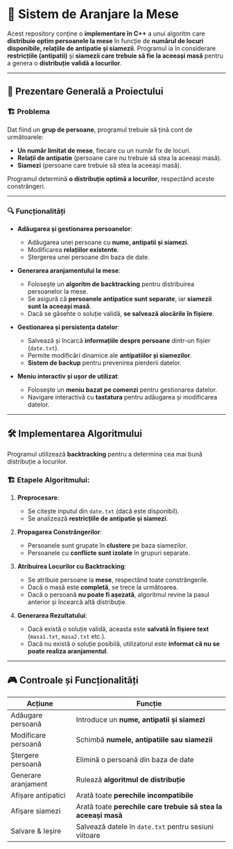 # 🚀 Sistem de Aranjare la Mese

Acest repository conține o **implementare în C++** a unui algoritm care **distribuie optim persoanele la mese** în funcție de **numărul de locuri disponibile, relațiile de antipatie și siamezii**. Programul ia în considerare **restricțiile (antipatii)** și **siamezii care trebuie să fie la aceeași masă** pentru a genera o **distribuție validă a locurilor**.

---

## 📜 Prezentare Generală a Proiectului

### 🏗️ Problema
Dat fiind un **grup de persoane**, programul trebuie să țină cont de următoarele:
- **Un număr limitat de mese**, fiecare cu un număr fix de locuri.
- **Relații de antipatie** (persoane care nu trebuie să stea la aceeași masă).
- **Siamezi** (persoane care trebuie să stea la aceeași masă).

Programul determină **o distribuție optimă a locurilor**, respectând aceste constrângeri.

---

### 🔍 Funcționalități

- **Adăugarea și gestionarea persoanelor**:
  - Adăugarea unei persoane cu **nume, antipatii și siamezi**.
  - Modificarea **relațiilor existente**.
  - Ștergerea unei persoane din baza de date.

- **Generarea aranjamentului la mese**:
  - Folosește un **algoritm de backtracking** pentru distribuirea persoanelor la mese.
  - Se asigură că **persoanele antipatice sunt separate**, iar **siamezii sunt la aceeași masă**.
  - Dacă se găseȟte o soluție validă, **se salvează alocările în fișiere**.

- **Gestionarea și persistența datelor**:
  - Salvează și încarcă **informațiile despre persoane** dintr-un fișier (`date.txt`).
  - Permite modificări dinamice ale **antipatiilor și siamezilor**.
  - **Sistem de backup** pentru prevenirea pierderii datelor.

- **Meniu interactiv și ușor de utilizat**:
  - Folosește un **meniu bazat pe comenzi** pentru gestionarea datelor.
  - Navigare interactivă cu **tastatura** pentru adăugarea și modificarea datelor.

---

## 🛠️ Implementarea Algoritmului

Programul utilizează **backtracking** pentru a determina cea mai bună distribuție a locurilor.

### 🏗️ Etapele Algoritmului:
1. **Preprocesare**:
   - Se citește inputul din `date.txt` (dacă este disponibil).
   - Se analizează **restricțiile de antipatie și siamezi**.

2. **Propagarea Constrângerilor**:
   - Persoanele sunt grupate în **clustere** pe baza siamezilor.
   - Persoanele cu **conflicte sunt izolate** în grupuri separate.

3. **Atribuirea Locurilor cu Backtracking**:
   - Se atribuie persoane la **mese**, respectând toate constrângerile.
   - Dacă o masă este **completă**, se trece la următoarea.
   - Dacă o persoană **nu poate fi așezată**, algoritmul revine la pasul anterior și încearcă altă distribuție.

4. **Generarea Rezultatului**:
   - Dacă există o soluție validă, aceasta este **salvată în fișiere text** (`masa1.txt`, `masa2.txt` etc.).
   - Dacă nu există o soluție posibilă, utilizatorul este **informat că nu se poate realiza aranjamentul**.

---

## 🎮 Controale și Funcționalități

| Acțiune | Funcție |
|---------|--------|
| Adăugare persoană | Introduce un **nume, antipatii și siamezi** |
| Modificare persoană | Schimbă **numele, antipatiile sau siamezii** |
| Ștergere persoană | Elimină o persoană din baza de date |
| Generare aranjament | Rulează **algoritmul de distribuție** |
| Afișare antipatici | Arată toate **perechile incompatibile** |
| Afișare siamezi | Arată toate **perechile care trebuie să stea la aceeași masă** |
| Salvare & Ieșire | Salvează datele în `date.txt` pentru sesiuni viitoare |

